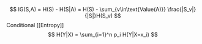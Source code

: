 $$
IG(S,A) = H(S) - H(S|A) = H(S) - \sum_{v\in\text{Value(A)}} \frac{|S_v|}{|S|}H(S_v)
$$
Conditional [[Entropy]]
$$
H(Y|X) = \sum_{i=1}^n p_i H(Y|X=x_i)
$$
